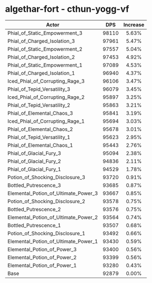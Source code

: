 # algethar-fort - cthun-yogg-vf
| Actor | DPS | Increase |
|---|:---:|:---:|
|Phial_of_Static_Empowerment_3|98110|5.63%|
|Phial_of_Charged_Isolation_3|97961|5.47%|
|Phial_of_Static_Empowerment_2|97557|5.04%|
|Phial_of_Charged_Isolation_2|97453|4.92%|
|Phial_of_Static_Empowerment_1|97089|4.53%|
|Phial_of_Charged_Isolation_1|96940|4.37%|
|Iced_Phial_of_Corrupting_Rage_3|96106|3.47%|
|Phial_of_Tepid_Versatility_3|96079|3.45%|
|Iced_Phial_of_Corrupting_Rage_2|95897|3.25%|
|Phial_of_Tepid_Versatility_2|95863|3.21%|
|Phial_of_Elemental_Chaos_3|95841|3.19%|
|Iced_Phial_of_Corrupting_Rage_1|95694|3.03%|
|Phial_of_Elemental_Chaos_2|95678|3.01%|
|Phial_of_Tepid_Versatility_1|95623|2.95%|
|Phial_of_Elemental_Chaos_1|95443|2.76%|
|Phial_of_Glacial_Fury_3|95094|2.38%|
|Phial_of_Glacial_Fury_2|94836|2.11%|
|Phial_of_Glacial_Fury_1|94529|1.78%|
|Potion_of_Shocking_Disclosure_3|93720|0.91%|
|Bottled_Putrescence_3|93685|0.87%|
|Elemental_Potion_of_Ultimate_Power_3|93667|0.85%|
|Potion_of_Shocking_Disclosure_2|93578|0.75%|
|Bottled_Putrescence_2|93576|0.75%|
|Elemental_Potion_of_Ultimate_Power_2|93564|0.74%|
|Bottled_Putrescence_1|93507|0.68%|
|Potion_of_Shocking_Disclosure_1|93492|0.66%|
|Elemental_Potion_of_Ultimate_Power_1|93430|0.59%|
|Elemental_Potion_of_Power_3|93400|0.56%|
|Elemental_Potion_of_Power_2|93399|0.56%|
|Elemental_Potion_of_Power_1|93280|0.43%|
|Base|92879|0.00%|
